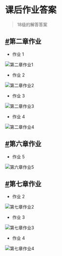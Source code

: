 # 课后作业答案

> 18级的解答答案

## [#](https://hziee.site/pages/Y1S2/DatabaseTheory/HomeworkImg.html#第二章作业)第二章作业

- 作业 1

![第二章作业1](./HomeworkImg.assets/0201.6a589123.jpg)

- 作业 2

![第二章作业2](./HomeworkImg.assets/0202.0e6e14f6.jpg)

- 作业 3

![第二章作业3](./HomeworkImg.assets/0203.bfa53b4d.jpg)

- 作业 4

![第二章作业4](./HomeworkImg.assets/0204.e6edf356.jpg)

## [#](https://hziee.site/pages/Y1S2/DatabaseTheory/HomeworkImg.html#第六章作业)第六章作业

- 作业 5

![第六章作业5](./HomeworkImg.assets/0605.44cfe376.jpg)

## [#](https://hziee.site/pages/Y1S2/DatabaseTheory/HomeworkImg.html#第七章作业)第七章作业

- 作业 2

![第七章作业2](./HomeworkImg.assets/0702.e7b445c6.jpg)

- 作业 3

![第七章作业3](./HomeworkImg.assets/0703.89928f43.jpg)

- 作业 4

![第七章作业4](./HomeworkImg.assets/0704.bd3464f9.jpg)

